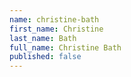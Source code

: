 ```yaml
---
name: christine-bath
first_name: Christine
last_name: Bath
full_name: Christine Bath
published: false
---
```


